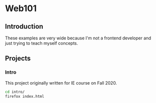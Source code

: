 # Web101

## Introduction

These examples are very wide because I'm not a frontend developer and just trying to teach
myself concepts.

## Projects

### Intro

This project originally written for IE course on Fall 2020.

```bash
cd intro/
firefox index.html
```

